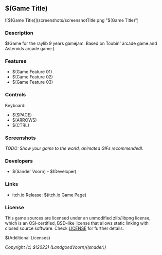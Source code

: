 ## $(Game Title)

![$(Game Title)](screenshots/screenshotTitle.png "$(Game Title)")

### Description

$(Game for the raylib 9 years gamejam. Based on Toobin' arcade game and Asteroids arcade game.)

### Features

 - $(Game Feature 01)
 - $(Game Feature 02)
 - $(Game Feature 03)

### Controls

Keyboard:
 - $(SPACE)
 - $(ARROWS)
 - $(CTRL)

### Screenshots

_TODO: Show your game to the world, animated GIFs recommended!._

### Developers

 - $(Sander Voorn) - $(Developer)


### Links

 - itch.io Release: $(itch.io Game Page)

### License

This game sources are licensed under an unmodified zlib/libpng license, which is an OSI-certified, BSD-like license that allows static linking with closed source software. Check [LICENSE](LICENSE) for further details.

$(Additional Licenses)

*Copyright (c) $(2023) $(Landgoed Voorn) ($(snader))*
